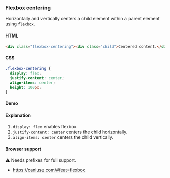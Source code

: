 ### Flexbox centering

Horizontally and vertically centers a child element within a parent element using `flexbox`.

#### HTML

```html
<div class="flexbox-centering"><div class="child">Centered content.</div></div>
```

#### CSS

```css
.flexbox-centering {
  display: flex;
  justify-content: center;
  align-items: center;
  height: 100px;
}
```

#### Demo

#### Explanation

1. `display: flex` enables flexbox.
2. `justify-content: center` centers the child horizontally.
3. `align-items: center` centers the child vertically.

#### Browser support

<span class="snippet__support-note">⚠️ Needs prefixes for full support.</span>

- https://caniuse.com/#feat=flexbox

<!-- tags: layout -->
